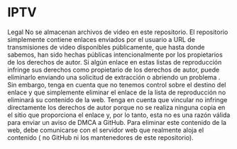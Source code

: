 # IPTV
Legal
No se almacenan archivos de video en este repositorio. El repositorio simplemente contiene enlaces enviados por el usuario a URL de transmisiones de video disponibles públicamente, que hasta donde sabemos, han sido hechas públicas intencionalmente por los propietarios de los derechos de autor. Si algún enlace en estas listas de reproducción infringe sus derechos como propietario de los derechos de autor, puede eliminarlo enviando una solicitud de extracción o abriendo un problema . Sin embargo, tenga en cuenta que no tenemos control sobre el destino del enlace y que simplemente eliminar el enlace de la lista de reproducción no eliminará su contenido de la web. Tenga en cuenta que vincular no infringe directamente los derechos de autor porque no se realiza ninguna copia en el sitio que proporciona el enlace y, por lo tanto, esta no es una razón válida para enviar un aviso de DMCA a GitHub. Para eliminar este contenido de la web, debe comunicarse con el servidor web que realmente aloja el contenido ( no GitHub ni los mantenedores de este repositorio).
